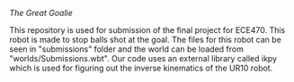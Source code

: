 *The Great Goalie*

This repository is used for submission of the final project for ECE470. This robot is made to stop balls shot at the goal. The files for this robot can be seen in "submissions" folder and the world can be loaded from "worlds/Submissions.wbt". Our code uses an external library called ikpy which is used for figuring out the inverse kinematics of the UR10 robot.

